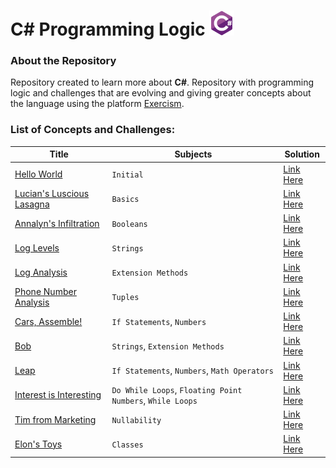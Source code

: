 # C# Programming Logic <img src="https://raw.githubusercontent.com/devicons/devicon/master/icons/csharp/csharp-original.svg" alt="csharp" width="40" height="40"/>
### About the Repository

Repository created to learn more about **C#**. Repository with programming logic and challenges that are evolving and
giving greater concepts about the language using the platform [Exercism](https://exercism.org/).

### List of Concepts and Challenges:

| Title                                                 | Subjects                      | Solution                                                        | 
|-------------------------------------------------------|-------------------------------|-----------------------------------------------------------------|
| [Hello World](hello-world)                            | `Initial`                     | [Link Here](hello-world/HelloWorld.cs)                          |
| [Lucian's Luscious Lasagna](lucians-luscious-lasagna) | `Basics`                      | [Link Here](lucians-luscious-lasagna/LuciansLusciousLasagna.cs) |
| [Annalyn's Infiltration](annalyns-infiltration)       | `Booleans`                    | [Link Here](annalyns-infiltration/AnnalynsInfiltration.cs)      |
| [Log Levels](log-levels)                              | `Strings`                     | [Link Here](log-levels/LogLevels.cs)                            |
| [Log Analysis](log-analysis)                          | `Extension Methods`           | [Link Here](log-analysis/LogAnalysis.cs)                        |
| [Phone Number Analysis](phone-number-analysis)        | `Tuples`                      | [Link Here](phone-number-analysis/PhoneNumberAnalysis.cs)       |
| [Cars, Assemble!](cars-assemble)                      | `If Statements`, `Numbers`    | [Link Here](cars-assemble/CarsAssemble.cs)                      |
| [Bob](bob)                                            | `Strings`, `Extension Methods` | [Link Here](bob/Bob.cs)                                         |
| [Leap](leap)                                          | `If Statements`, `Numbers`,  `Math Operators` | [Link Here](leap/Leap.cs)                                        |
| [Interest is Interesting](interest-is-interesting)    | `Do While Loops`, `Floating Point Numbers`,  `While Loops` | [Link Here](interest-is-interesting/InterestIsInteresting.cs)                                     |
| [Tim from Marketing](tim-from-marketing)              | `Nullability` | [Link Here](tim-from-marketing/TimFromMarketing.cs)                                       |
| [Elon's Toys](elons-toys)                             | `Classes`  | [Link Here](elons-toys/ElonsToys.cs)                                        |